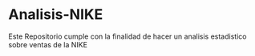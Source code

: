 # Analisis-NIKE
Este Repositorio cumple con la finalidad de hacer un analisis estadistico sobre  ventas de la NIKE
